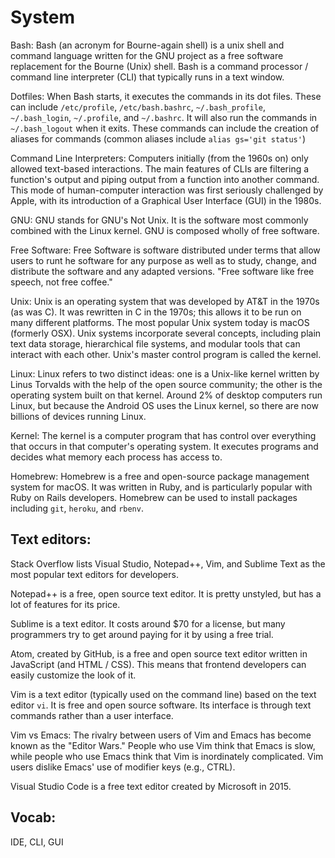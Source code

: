 # System

Bash:
Bash (an acronym for Bourne-again shell) is a unix shell and command language written for the GNU project as a free software replacement for the Bourne (Unix) shell. Bash is a command processor / command line interpreter (CLI) that typically runs in a text window.

Dotfiles:
When Bash starts, it executes the commands in its dot files. These can include `/etc/profile`, `/etc/bash.bashrc`, `~/.bash_profile`, `~/.bash_login`, `~/.profile`, and `~/.bashrc`. It will also run the commands in `~/.bash_logout` when it exits. These commands can include the creation of aliases for commands (common aliases include `alias gs='git status'`)

Command Line Interpreters:
Computers initially (from the 1960s on) only allowed text-based interactions. The main features of CLIs are filtering a function's output and piping output from a function into another command. This mode of human-computer interaction was first seriously challenged by Apple, with its introduction of a Graphical User Interface (GUI) in the 1980s.

GNU:
GNU stands for GNU's Not Unix. It is the software most commonly combined with the Linux kernel. GNU is composed wholly of free software.

Free Software:
Free Software is software distributed under terms that allow users to runt he software for any purpose as well as to study, change, and distribute the software and any adapted versions. "Free software like free speech, not free coffee."

Unix:
Unix is an operating system that was developed by AT&T in the 1970s (as was C). It was rewritten in C in the 1970s; this allows it to be run on many different platforms. The most popular Unix system today is macOS (formerly OSX). Unix systems incorporate several concepts, including plain text data storage, hierarchical file systems, and modular tools that can interact with each other. Unix's master control program is called the kernel.

Linux:
Linux refers to two distinct ideas: one is a Unix-like kernel written by Linus Torvalds with the help of the open source community; the other is the operating system built on that kernel. Around 2% of desktop computers run Linux, but because the Android OS uses the Linux kernel, so there are now billions of devices running Linux.

Kernel:
The kernel is a computer program that has control over everything that occurs in that computer's operating system. It executes programs and decides what memory each process has access to.

Homebrew:
Homebrew is a free and open-source package management system for macOS. It was written in Ruby, and is particularly popular with Ruby on Rails developers. Homebrew can be used to install packages including `git`, `heroku`, and `rbenv`. 

## Text editors:

Stack Overflow lists Visual Studio, Notepad++, Vim, and Sublime Text as the most popular text editors for developers. 

Notepad++ is a free, open source text editor. It is pretty unstyled, but has a lot of features for its price.

Sublime is a text editor. It costs around $70 for a license, but many programmers try to get around paying for it by using a free trial.

Atom, created by GitHub, is a free and open source text editor written in JavaScript (and HTML / CSS). This means that frontend developers can easily customize the look of it.

Vim is a text editor (typically used on the command line) based on the text editor `vi`. It is free and open source software. Its interface is through text commands rather than a user interface.

Vim vs Emacs:
The rivalry between users of Vim and Emacs has become known as the "Editor Wars." People who use Vim think that Emacs is slow, while people who use Emacs think that Vim is inordinately complicated. Vim users dislike Emacs' use of modifier keys (e.g., CTRL).

Visual Studio Code is a free text editor created by Microsoft in 2015.

## Vocab:

IDE, CLI, GUI
